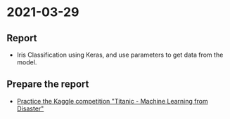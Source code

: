 # 2021-03-29
## Report
* Iris Classification using Keras, and use parameters to get data from the model.

## Prepare the report
* [Practice the Kaggle competition "Titanic - Machine Learning from Disaster"](https://www.kaggle.com/c/titanic/discussion)